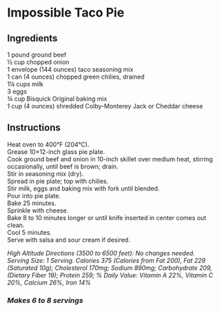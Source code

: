 # Impossible Taco Pie

## Ingredients
1 pound ground beef  
&frac12; cup chopped onion  
1 envelope (144 ounces) taco seasoning mix  
1 can (4 ounces) chopped green chilies, drained  
1&frac14; cups milk  
3 eggs  
&frac34; cup Bisquick Original baking mix  
1 cup (4 ounces) shredded Colby-Monterey Jack or Cheddar cheese  

## Instructions
Heat oven to 400&deg;F (204&deg;C).  
Grease 10&times;12-inch glass pie plate.  
Cook ground beef and onion in 10-inch skillet over medium heat, stirring occasionally, until beef is brown; drain.  
Stir in seasoning mix (dry).  
Spread in pie plate; top with chilies.  
Stir milk, eggs and baking mix with fork until blended.  
Pour into pie plate.  
Bake 25 minutes.  
Sprinkle with cheese.  
Bake 8 to 10 minutes longer or until knife inserted in center comes out clean.  
Cool 5 minutes.  
Serve with salsa and sour cream if desired.  

*High Altitude Directions (3500 to 6500 feet): No changes needed.*  
*Serving Size: 1 Serving. Calories 375 (Calories from Fat 200), Fat 229 (Saturated 10g); Cholesterol 170mg; Sodium 890mg; Carbohydrate 209, (Dietary Fiber 19); Protein 259; % Daily Value: Vitamin A 22%, Vitamin C 20%, Calcium 26%, Iron 14%*  

### *Makes 6 to 8 servings*
